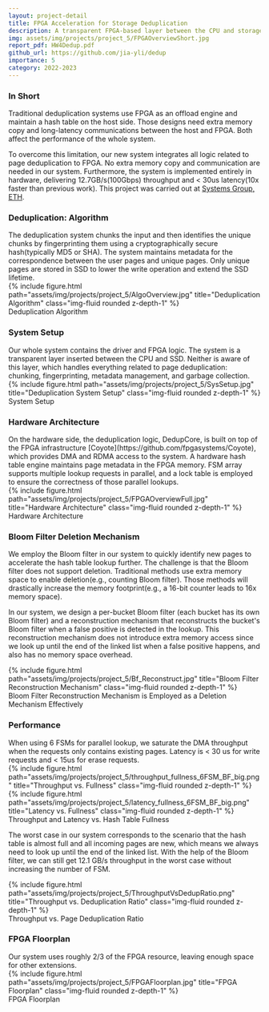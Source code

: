 ```yaml
---
layout: project-detail
title: FPGA Acceleration for Storage Deduplication
description: A transparent FPGA-based layer between the CPU and storage system. It is dedicated to storage deduplication. 
img: assets/img/projects/project_5/FPGAOverviewShort.jpg
report_pdf: HW4Dedup.pdf
github_url: https://github.com/jia-yli/dedup
importance: 5
category: 2022-2023
---
```


<h3 class="card-title"><span class="font-weight-bold">In Short</span></h3>
Traditional deduplication systems use FPGA as an offload engine and maintain a hash table on the host side. Those designs need <span class="font-weight-bold">extra memory copy and long-latency communications between the host and FPGA</span>. Both affect the performance of the whole system.

To overcome this limitation, our new system <span class="font-weight-bold">integrates all logic related to page deduplication to FPGA</span>. No extra memory copy and communication are needed in our system. Furthermore, the system is implemented <span class="font-weight-bold">entirely in hardware</span>, delivering <span class="font-weight-bold">12.7GB/s(100Gbps) throughput and &lt; 30us latency(10x faster than previous work)</span>. This project was carried out at [Systems Group, ETH](https://systems.ethz.ch/).

<h3 class="card-title"><span class="font-weight-bold">Deduplication: Algorithm</span></h3>
The deduplication system <span class="font-weight-bold">chunks</span> the input and then identifies the unique chunks by <span class="font-weight-bold">fingerprinting</span> them using a cryptographically secure hash(typically MD5 or SHA). The system maintains <span class="font-weight-bold">metadata</span> for the correspondence between the user pages and unique pages. Only <span class="font-weight-bold">unique pages</span> are stored in SSD to lower the write operation and extend the <span class="font-weight-bold">SSD lifetime</span>.
<div class="row">
    <div class="col-sm mt-3 mt-md-0">
        {% include figure.html path="assets/img/projects/project_5/AlgoOverview.jpg" title="Deduplication Algorithm" class="img-fluid rounded z-depth-1" %}
    </div>
</div>
<div class="caption">
    Deduplication Algorithm
</div>

<h3 class="card-title"><span class="font-weight-bold">System Setup</span></h3>
Our whole system contains <span class="font-weight-bold">the driver and FPGA logic</span>. The system is a <span class="font-weight-bold">transparent layer</span> inserted between the CPU and SSD. Neither is aware of this layer, which handles <span class="font-weight-bold">everything related to page deduplication</span>: chunking, fingerprinting, metadata management, and garbage collection.
<div class="row justify-content-sm-center">
    <div class="col-sm-8 mt-3 mt-md-0">
        {% include figure.html path="assets/img/projects/project_5/SysSetup.jpg" title="Deduplication System Setup" class="img-fluid rounded z-depth-1" %}
    </div>
</div>
<div class="caption">
    System Setup
</div>

<h3 class="card-title"><span class="font-weight-bold">Hardware Architecture</span></h3>
On the hardware side, the deduplication logic, DedupCore, is built on top of the FPGA infrastructure [Coyote](https://github.com/fpgasystems/Coyote), which provides DMA and RDMA access to the system. A <span class="font-weight-bold">hardware hash table engine</span> maintains page metadata in the FPGA memory. <span class="font-weight-bold">FSM array</span> supports multiple lookup requests in parallel, and a <span class="font-weight-bold">lock table</span> is employed to ensure the correctness of those parallel lookups.
<div class="row">
    <div class="col-sm mt-3 mt-md-0">
        {% include figure.html path="assets/img/projects/project_5/FPGAOverviewFull.jpg" title="Hardware Architecture" class="img-fluid rounded z-depth-1" %}
    </div>
</div>
<div class="caption">
    Hardware Architecture
</div>

<h3 class="card-title"><span class="font-weight-bold">Bloom Filter Deletion Mechanism</span></h3>
We employ the <span class="font-weight-bold">Bloom filter</span> in our system to quickly identify new pages to accelerate the hash table lookup further. The challenge is that the Bloom filter does not support deletion. Traditional methods use <span class="font-weight-bold">extra memory space to enable deletion(e.g., counting Bloom filter)</span>. Those methods will drastically increase the memory footprint(e.g., a 16-bit counter leads to 16x memory space). 

In our system, we design a <span class="font-weight-bold"> per-bucket Bloom filter</span> (each bucket has its own Bloom filter) and a reconstruction mechanism that <span class="font-weight-bold">reconstructs the bucket's Bloom filter when a false positive is detected</span> in the lookup. This reconstruction mechanism <span class="font-weight-bold">does not introduce extra memory access</span> since we look up until the end of the linked list when a false positive happens, and also has <span class="font-weight-bold">no memory space overhead</span>. 
<div class="row">
    <div class="col-sm mt-3 mt-md-0">
        {% include figure.html path="assets/img/projects/project_5/Bf_Reconstruct.jpg" title="Bloom Filter Reconstruction Mechanism" class="img-fluid rounded z-depth-1" %}
    </div>
</div>
<div class="caption">
    Bloom Filter Reconstruction Mechanism is Employed as a Deletion Mechanism Effectively
</div>

<h3 class="card-title"><span class="font-weight-bold">Performance</span></h3>
When using 6 FSMs for parallel lookup, we <span class="font-weight-bold">saturate the DMA throughput</span> when the requests only contains existing pages. Latency is <span class="font-weight-bold">&lt; 30 us</span> for write requests and <span class="font-weight-bold">&lt; 15us</span> for erase requests.
<div class="row">
    <div class="col-sm-6 mt-3 mt-md-0">
        {% include figure.html path="assets/img/projects/project_5/throughput_fullness_6FSM_BF_big.png" title="Throughput vs. Fullness" class="img-fluid rounded z-depth-1" %}
    </div>
    <div class="col-sm-6 mt-3 mt-md-0">
        {% include figure.html path="assets/img/projects/project_5/latency_fullness_6FSM_BF_big.png" title="Latency vs. Fullness" class="img-fluid rounded z-depth-1" %}
    </div>
</div>
<div class="caption">
    Throughput and Latency vs. Hash Table Fullness
</div>

The <span class="font-weight-bold">worst case</span> in our system corresponds to the scenario that <span class="font-weight-bold">the hash table is almost full</span> and <span class="font-weight-bold">all incoming pages are new</span>, which means we always need to look up until the end of the linked list. With the help of the Bloom filter, we can still get <span class="font-weight-bold">12.1 GB/s throughput in the worst case without increasing the number of FSM</span>.
<div class="row justify-content-sm-center">
    <div class="col-sm-8 mt-3 mt-md-0">
        {% include figure.html path="assets/img/projects/project_5/ThroughputVsDedupRatio.png" title="Throughput vs. Deduplication Ratio" class="img-fluid rounded z-depth-1" %}
    </div>
</div>
<div class="caption">
    Throughput vs. Page Deduplication Ratio
</div>

<h3 class="card-title"><span class="font-weight-bold">FPGA Floorplan</span></h3>
Our system uses roughly 2/3 of the FPGA resource, leaving enough space for other extensions.
<div class="row">
    <div class="col-sm mt-3 mt-md-0">
        {% include figure.html path="assets/img/projects/project_5/FPGAFloorplan.jpg" title="FPGA Floorplan" class="img-fluid rounded z-depth-1" %}
    </div>
</div>
<div class="caption">
    FPGA Floorplan
</div>